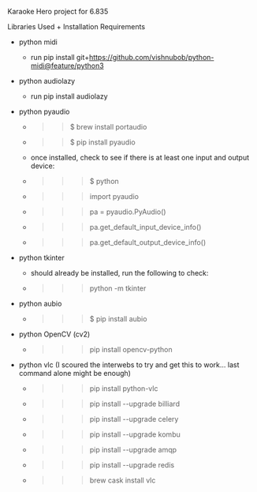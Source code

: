 Karaoke Hero project for 6.835

Libraries Used + Installation Requirements

- python midi
	- run pip install git+https://github.com/vishnubob/python-midi@feature/python3

- python audiolazy
	- run pip install audiolazy

- python pyaudio
	- >> $ brew install portaudio
	- >> $ pip install pyaudio

	- once installed, check to see if there is at least one input and output device:
	- >>> $ python
	- >>> import pyaudio
	- >>> pa = pyaudio.PyAudio()
	- >>> pa.get_default_input_device_info()
	- >>> pa.get_default_output_device_info()

- python tkinter
	- should already be installed, run the following to check:
	- >>> python -m tkinter

- python  aubio
	- >>> $ pip install aubio

- python OpenCV (cv2)
	- >>> pip install opencv-python

- python vlc (I scoured the interwebs to try and get this to work... last command alone might be enough)
	- >>> pip install python-vlc
	- >>> pip install --upgrade billiard
	- >>> pip install --upgrade celery
	- >>> pip install --upgrade kombu
	- >>> pip install --upgrade amqp
	- >>> pip install --upgrade redis
	- >>> brew cask install vlc

<!-- - python cocoa
	- >>> pip install pycocoa -->
